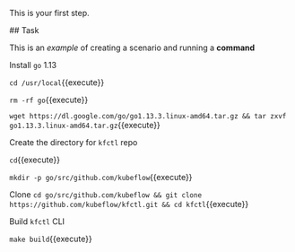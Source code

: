 This is your first step.

## Task

This is an _example_ of creating a scenario and running a **command**

Install `go` 1.13

`cd /usr/local`{{execute}}

`rm -rf go`{{execute}}

`wget https://dl.google.com/go/go1.13.3.linux-amd64.tar.gz && tar zxvf go1.13.3.linux-amd64.tar.gz`{{execute}}

Create the directory for `kfctl` repo

`cd`{{execute}}

`mkdir -p go/src/github.com/kubeflow`{{execute}}

Clone
`cd go/src/github.com/kubeflow && git clone https://github.com/kubeflow/kfctl.git && cd kfctl`{{execute}}

Build `kfctl` CLI

`make build`{{execute}}
